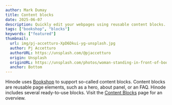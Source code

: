 ```yaml
---
author: Mark Dumay
title: Content blocks
date: 2025-06-07
description: Quickly edit your webpages using reusable content blocks.
tags: ["bookshop", "blocks"]
keywords: ["featured"]
thumbnail:
  url: img/pj-accetturo-XpD6Dkui-yg-unsplash.jpg
  author: Pj Accetturo
  authorURL: https://unsplash.com/@pjaccetturo
  origin: Unsplash
  originURL: https://unsplash.com/photos/woman-standing-in-front-of-book-shelf-XpD6Dkui-yg
  anchor: Bottom
---
```


Hinode uses [Bookshop](https://github.com/CloudCannon/bookshop) to support
so-called content blocks. Content blocks are reusable page elements, such as a
hero, about panel, or an FAQ. Hinode includes several ready-to-use blocks.
Visit the [Content Blocks](blocks) page for an overview.
